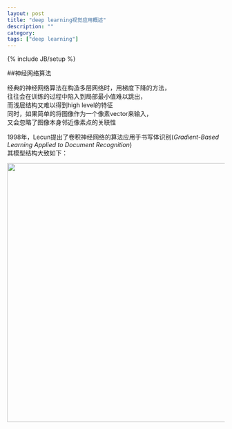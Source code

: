 ```yaml
---
layout: post
title: "deep learning视觉应用概述"
description: ""
category: 
tags: ["deep learning"]
---
```

{% include JB/setup %}

##神经网络算法

经典的神经网络算法在构造多层网络时，用梯度下降的方法，   
往往会在训练的过程中陷入到局部最小值难以跳出，   
而浅层结构又难以得到high level的特征   
同时，如果简单的将图像作为一个像素vector来输入，  
又会忽略了图像本身邻近像素点的关联性   

1998年，Lecun提出了卷积神经网络的算法应用于书写体识别(*Gradient-Based Learning Applied to Document Recognition*)  
其模型结构大致如下：

<img src="{{site.url}}/assets/CNN.png" width="600px" />
